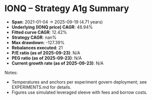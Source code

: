 # IONQ – Strategy A1g Summary

- **Span**: 2021-01-04 → 2025-09-19 (4.71 years)
- **Underlying (IONQ price) CAGR**: 48.94%
- **Fitted curve CAGR**: 12.42%
- **Strategy CAGR**: nan%
- **Max drawdown**: -127.39%
- **Rebalances executed**: 21
- **P/E ratio (as of 2025-09-23)**: N/A
- **PEG ratio (as of 2025-09-23)**: N/A
- **Current growth rate (as of 2025-09-23)**: N/A

Notes:

- Temperatures and anchors per experiment govern deployment; see EXPERIMENTS.md for details.
- Figures use simulated leveraged sleeve with fees and borrow costs.
